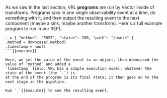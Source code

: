 As we saw in the last section, VRL **programs** are run by Vector inside of transforms. Programs
take in one single observability event at a time, do something with it, and then output the
resulting event to the next component (maybe a sink, maybe another transform). Here's a full example
program to run in our REPL:

```
. = { "method": "POST", "status": 200, "path": "/users" }
.method = downcase(.method)
.timestamp = now()
```{{execute}}

Here, we set the value of the event to an object, then downcased the value of `method` and added a
`timestamp` field. VRL has a simple execution model: whatever the state of the event (the `.`) is
at the end of the program is its final state; it then goes on to the next stage in the pipeline.

Run `.`{{execute}} to see the resulting event.